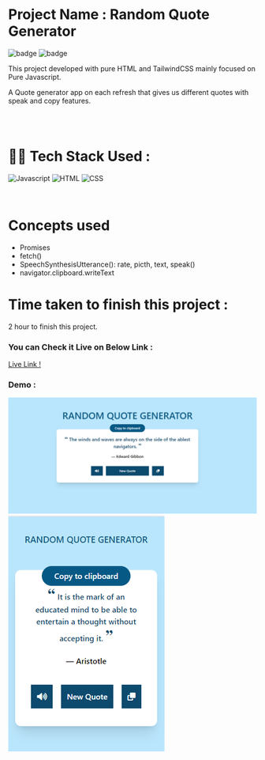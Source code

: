 # Project Name : **Random Quote Generator** 
![badge](https://img.shields.io/badge/iNeuron-LCO-green) ![badge](https://img.shields.io/badge/Hitesh--Choudhary-Full%20Stack%20Javascript%20Course-orange)

This project developed with pure HTML and TailwindCSS mainly focused on Pure Javascript. <br/>

A Quote generator app on each refresh that gives us different quotes with speak and copy features.  

<br/>

<br/>

# 👩‍💻 Tech Stack Used :

![Javascript](https://img.shields.io/badge/JavaScript-F7DF1E?style=for-the-badge&logo=javascript&logoColor=black) ![HTML](https://img.shields.io/badge/HTML5-E34F26?style=for-the-badge&logo=html5&logoColor=white) ![CSS](https://img.shields.io/badge/CSS-239120?&style=for-the-badge&logo=css3&logoColor=white) 

<br/>

# Concepts used 
- Promises
- fetch()
- SpeechSynthesisUtterance(): rate, picth, text, speak()
-  navigator.clipboard.writeText


# Time taken to finish this project :

2 hour to finish this project.

### You can Check it Live on Below Link :

[Live Link !](https://random-quote-generator-app-js.netlify.app/)

### Demo :

![App Image](https://github.com/anitha-nagadasarink/randome-quote-generator/blob/Javascript-projects/images/demo.PNG)
![App Image](https://github.com/anitha-nagadasarink/randome-quote-generator/blob/Javascript-projects/images/demo-1.PNG)



